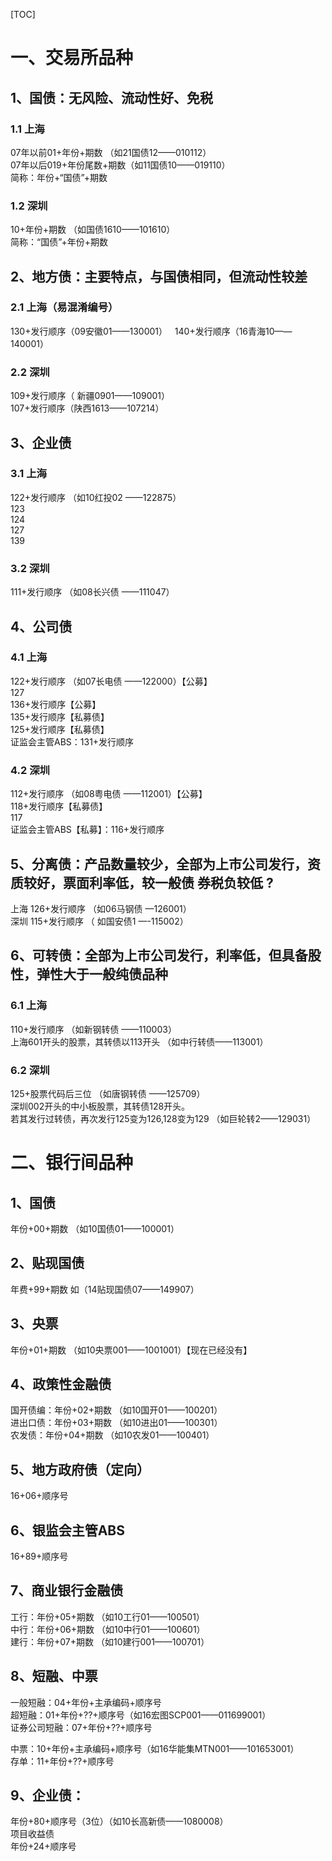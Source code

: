 [TOC]  

# 一、交易所品种

## 1、国债：无风险、流动性好、免税

### 1.1 上海 
07年以前01+年份+期数 （如21国债12——010112）  
07年以后019+年份尾数+期数（如11国债10——019110）  
简称：年份+“国债”+期数  

### 1.2 深圳
10+年份+期数 （如国债1610——101610）  
简称：“国债”+年份+期数  

## 2、地方债：主要特点，与国债相同，但流动性较差

### 2.1 上海（易混淆编号）
130+发行顺序（09安徽01——130001）  
140+发行顺序（16青海10——140001）  

### 2.2 深圳
109+发行顺序（ 新疆0901——109001）  
107+发行顺序（陕西1613——107214）  
## 3、企业债

### 3.1 上海 
122+发行顺序 （如10红投02 ——122875）  
123  
124  
127  
139  
### 3.2 深圳 
111+发行顺序 （如08长兴债 ——111047）

## 4、公司债

### 4.1 上海
122+发行顺序 （如07长电债 ——122000）【公募】  
127  
136+发行顺序【公募】  
135+发行顺序【私募债】  
125+发行顺序【私募债】  
证监会主管ABS：131+发行顺序  

### 4.2 深圳
112+发行顺序 （如08粤电债 ——112001）【公募】  
118+发行顺序【私募债】  
117  
证监会主管ABS【私募】：116+发行顺序  

## 5、分离债：产品数量较少，全部为上市公司发行，资质较好，票面利率低，较一般债 券税负较低  ? 
上海 126+发行顺序 （如06马钢债 —126001）  
深圳 115+发行顺序 （ 如国安债1 —-115002）  

## 6、可转债：全部为上市公司发行，利率低，但具备股性，弹性大于一般纯债品种

### 6.1 上海
110+发行顺序 （如新钢转债 ——110003）    
上海601开头的股票，其转债以113开头 （如中行转债——113001）    

### 6.2 深圳
125+股票代码后三位 （如唐钢转债 ——125709）   
深圳002开头的中小板股票，其转债128开头。  
若其发行过转债，再次发行125变为126,128变为129 （如巨轮转2——129031）    



# 二、银行间品种

## 1、国债
年份+00+期数 （如10国债01——100001）   
## 2、贴现国债
年费+99+期数 如（14贴现国债07——149907）  
## 3、央票
年份+01+期数 （如10央票001——1001001）【现在已经没有】  
## 4、政策性金融债
国开债编：年份+02+期数 （如10国开01——100201）  
进出口债：年份+03+期数 （如10进出01——100301）  
农发债：年份+04+期数 （如10农发01——100401）  
## 5、地方政府债（定向）
16+06+顺序号  
## 6、银监会主管ABS  
16+89+顺序号  
## 7、商业银行金融债
工行：年份+05+期数 （如10工行01——100501）  
中行：年份+06+期数 （如10中行01——100601）  
建行：年份+07+期数 （如10建行001——100701）  

## 8、短融、中票
一般短融：04+年份+主承编码+顺序号  
超短融：01+年份+??+顺序号（如16宏图SCP001——011699001）  
证券公司短融：07+年份+??+顺序号  
  
中票：10+年份+主承编码+顺序号（如16华能集MTN001——101653001）  
存单：11+年份+??+顺序号  
## 9、企业债：
年份+80+顺序号（3位）（如10长高新债——1080008）  
项目收益债  
年份+24+顺序号  
